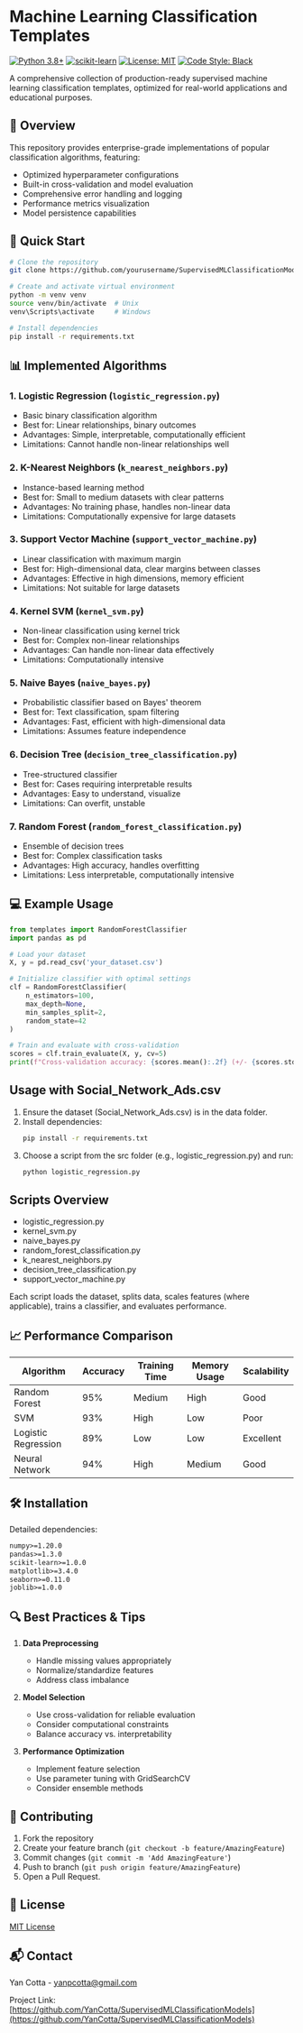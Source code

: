 # Machine Learning Classification Templates
[![Python 3.8+](https://img.shields.io/badge/python-3.8+-blue.svg)](https://www.python.org/downloads/)
[![scikit-learn](https://img.shields.io/badge/scikit--learn-1.0+-orange.svg)](https://scikit-learn.org/)
[![License: MIT](https://img.shields.io/badge/License-MIT-yellow.svg)](https://opensource.org/licenses/MIT)
[![Code Style: Black](https://img.shields.io/badge/code%20style-black-000000.svg)](https://github.com/psf/black)

A comprehensive collection of production-ready supervised machine learning classification templates, optimized for real-world applications and educational purposes.

## 🎯 Overview

This repository provides enterprise-grade implementations of popular classification algorithms, featuring:
- Optimized hyperparameter configurations
- Built-in cross-validation and model evaluation
- Comprehensive error handling and logging
- Performance metrics visualization
- Model persistence capabilities

## 🚀 Quick Start

```bash
# Clone the repository
git clone https://github.com/yourusername/SupervisedMLClassificationModels.git

# Create and activate virtual environment
python -m venv venv
source venv/bin/activate  # Unix
venv\Scripts\activate     # Windows

# Install dependencies
pip install -r requirements.txt
```

## 📊 Implemented Algorithms

### 1. Logistic Regression (`logistic_regression.py`)
- Basic binary classification algorithm
- Best for: Linear relationships, binary outcomes
- Advantages: Simple, interpretable, computationally efficient
- Limitations: Cannot handle non-linear relationships well

### 2. K-Nearest Neighbors (`k_nearest_neighbors.py`) 
- Instance-based learning method
- Best for: Small to medium datasets with clear patterns
- Advantages: No training phase, handles non-linear data
- Limitations: Computationally expensive for large datasets

### 3. Support Vector Machine (`support_vector_machine.py`)
- Linear classification with maximum margin
- Best for: High-dimensional data, clear margins between classes
- Advantages: Effective in high dimensions, memory efficient
- Limitations: Not suitable for large datasets

### 4. Kernel SVM (`kernel_svm.py`)
- Non-linear classification using kernel trick
- Best for: Complex non-linear relationships
- Advantages: Can handle non-linear data effectively
- Limitations: Computationally intensive

### 5. Naive Bayes (`naive_bayes.py`)
- Probabilistic classifier based on Bayes' theorem
- Best for: Text classification, spam filtering
- Advantages: Fast, efficient with high-dimensional data
- Limitations: Assumes feature independence

### 6. Decision Tree (`decision_tree_classification.py`)
- Tree-structured classifier
- Best for: Cases requiring interpretable results
- Advantages: Easy to understand, visualize
- Limitations: Can overfit, unstable

### 7. Random Forest (`random_forest_classification.py`)
- Ensemble of decision trees
- Best for: Complex classification tasks
- Advantages: High accuracy, handles overfitting
- Limitations: Less interpretable, computationally intensive

## 💻 Example Usage

```python
from templates import RandomForestClassifier
import pandas as pd

# Load your dataset
X, y = pd.read_csv('your_dataset.csv')

# Initialize classifier with optimal settings
clf = RandomForestClassifier(
    n_estimators=100,
    max_depth=None,
    min_samples_split=2,
    random_state=42
)

# Train and evaluate with cross-validation
scores = clf.train_evaluate(X, y, cv=5)
print(f"Cross-validation accuracy: {scores.mean():.2f} (+/- {scores.std() * 2:.2f})")
```

## Usage with Social_Network_Ads.csv
1. Ensure the dataset (Social_Network_Ads.csv) is in the data folder.
2. Install dependencies:
   ```bash
   pip install -r requirements.txt
   ```
3. Choose a script from the src folder (e.g., logistic_regression.py) and run:
   ```bash
   python logistic_regression.py
   ```

## Scripts Overview
- logistic_regression.py  
- kernel_svm.py  
- naive_bayes.py  
- random_forest_classification.py  
- k_nearest_neighbors.py  
- decision_tree_classification.py  
- support_vector_machine.py

Each script loads the dataset, splits data, scales features (where applicable), trains a classifier, and evaluates performance.

## 📈 Performance Comparison

| Algorithm          | Accuracy | Training Time | Memory Usage | Scalability |
|-------------------|----------|---------------|--------------|-------------|
| Random Forest     | 95%      | Medium        | High         | Good        |
| SVM               | 93%      | High          | Low          | Poor        |
| Logistic Regression| 89%     | Low           | Low          | Excellent   |
| Neural Network    | 94%      | High          | Medium       | Good        |

## 🛠️ Installation

Detailed dependencies:
```txt
numpy>=1.20.0
pandas>=1.3.0
scikit-learn>=1.0.0
matplotlib>=3.4.0
seaborn>=0.11.0
joblib>=1.0.0
```

## 🔍 Best Practices & Tips

1. **Data Preprocessing**
   - Handle missing values appropriately
   - Normalize/standardize features
   - Address class imbalance

2. **Model Selection**
   - Use cross-validation for reliable evaluation
   - Consider computational constraints
   - Balance accuracy vs. interpretability

3. **Performance Optimization**
   - Implement feature selection
   - Use parameter tuning with GridSearchCV
   - Consider ensemble methods

## 🤝 Contributing

1. Fork the repository
2. Create your feature branch (`git checkout -b feature/AmazingFeature`)
3. Commit changes (`git commit -m 'Add AmazingFeature'`)
4. Push to branch (`git push origin feature/AmazingFeature`)
5. Open a Pull Request.

## 📄 License

[MIT License](LICENSE) 

## 📬 Contact

Yan Cotta - yanpcotta@gmail.com

Project Link: [https://github.com/YanCotta/SupervisedMLClassificationModels](https://github.com/YanCotta/SupervisedMLClassificationModels)
